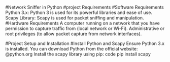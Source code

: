 #Network Sniffer in Python
#project Requirements
#Software Requirements
Python 3.x: Python 3 is used for its powerful libraries and ease of use.
Scapy Library: Scapy is used for packet sniffing and manipulation.
#Hardware Requirements
A computer running on a network that you have permission to capture traffic from (local network or Wi-Fi).
Administrative or root privileges (to allow packet capture from network interfaces).

#Project Setup and Installation
#Install Python and Scapy
Ensure Python 3.x is installed. You can download Python from the official website: @python.org
Install the scapy library using pip:
code
pip install scapy


